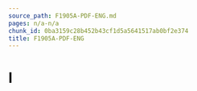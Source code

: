```yaml
---
source_path: F1905A-PDF-ENG.md
pages: n/a-n/a
chunk_id: 0ba3159c28b452b43cf1d5a5641517ab0bf2e374
title: F1905A-PDF-ENG
---
```

# I
